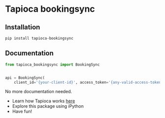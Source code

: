 # Tapioca bookingsync

## Installation
```
pip install tapioca-bookingsync
```

## Documentation
``` python
from tapioca_bookingsync import BookingSync


api = BookingSync(
	client_id='{your-client-id}', access_token='{any-valid-access-token}')

```

No more documentation needed.

- Learn how Tapioca works [here](http://tapioca-wrapper.readthedocs.org/en/latest/quickstart/)
- Explore this package using iPython
- Have fun!
